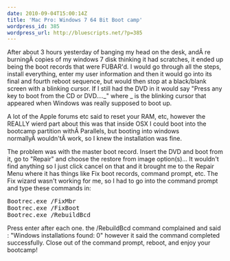 ```yaml
---
date: 2010-09-04T15:00:14Z
title: 'Mac Pro: Windows 7 64 Bit Boot camp'
wordpress_id: 385
wordpress_url: http://bluescripts.net/?p=385
---
```


After about 3 hours yesterday of banging my head on the desk, andÂ re burningÂ copies of my windows 7 disk thinking it had scratches, it ended up being the boot records that were FUBAR'd. I would go through all the steps, install everything, enter my user information and then it would go into its final and fourth reboot sequence, but would then stop at a black/blank screen with a blinking cursor. If I still had the DVD in it would say "Press any key to boot from the CD or DVD...._" where _ is the blinking cursor that appeared when Windows was really supposed to boot up.

A lot of the Apple forums etc said to reset your RAM, etc, however the REALLY wierd part about this was that inside OSX I could boot into the bootcamp partition withÂ Parallels, but booting into windows normallyÂ wouldn'tÂ work, so I knew the installation was fine.

The problem was with the master boot record. Insert the DVD and boot from it, go to "Repair" and choose the restore from image option(s)... It wouldn't find anything so I just click cancel on that and it brought me to the Repair Menu where it has things like Fix boot records, command prompt, etc. The Fix wizard wasn't working for me, so I had to go into the command prompt and type these commands in:
<pre>Bootrec.exe /FixMbr
Bootrec.exe /FixBoot
Bootrec.exe /RebuildBcd</pre>
Press enter after each one. the /RebuildBcd command complained and said : "Windows installations found: 0" however it said the command completed successfully. Close out of the command prompt, reboot, and enjoy your bootcamp!

